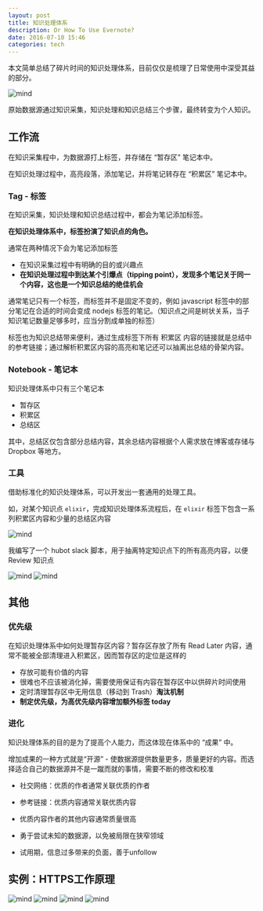 ```yaml
---
layout: post
title: 知识处理体系
description: Or How To Use Evernote?
date: 2016-07-10 15:46
categories: tech
---
```


本文简单总结了碎片时间的知识处理体系，目前仅仅是梳理了日常使用中深受其益的部分。

![mind](/assets/how-do-i-learn-things/mind.png)

原始数据源通过知识采集，知识处理和知识总结三个步骤，最终转变为个人知识。

## 工作流

在知识采集程中，为数据源打上标签，并存储在 “暂存区” 笔记本中。

在知识处理过程中，高亮段落，添加笔记，并将笔记转存在 “积累区” 笔记本中。

### Tag - 标签

在知识采集，知识处理和知识总结过程中，都会为笔记添加标签。

**在知识处理体系中，标签扮演了知识点的角色。**

通常在两种情况下会为笔记添加标签

- 在知识采集过程中有明确的目的或兴趣点
- **在知识处理过程中到达某个引爆点（tipping point），发现多个笔记关于同一个内容，这也是一个知识总结的绝佳机会**

通常笔记只有一个标签，而标签并不是固定不变的，例如 javascript 标签中的部分笔记在合适的时间会变成 nodejs 标签的笔记。（知识点之间是树状关系，当子知识笔记数量足够多时，应当分割成单独的标签）

标签也为知识总结带来便利，通过生成标签下所有 积累区 内容的链接就是总结中的参考链接；通过解析积累区内容的高亮和笔记还可以抽离出总结的骨架内容。

### Notebook - 笔记本

知识处理体系中只有三个笔记本

- 暂存区
- 积累区
- 总结区

其中，总结区仅包含部分总结内容，其余总结内容根据个人需求放在博客或存储与 Dropbox 等地方。

### 工具

借助标准化的知识处理体系，可以开发出一套通用的处理工具。

如，对某个知识点 `elixir`，完成知识处理体系流程后，在 `elixir` 标签下包含一系列积累区内容和少量的总结区内容

![mind](/assets/how-do-i-learn-things/tag-elixir.png)

我编写了一个 hubot slack 脚本，用于抽离特定知识点下的所有高亮内容，以便 Review 知识点

![mind](/assets/how-do-i-learn-things/highlight1.png)
![mind](/assets/how-do-i-learn-things/extract.png)

## 其他

### 优先级

在知识处理体系中如何处理暂存区内容？暂存区存放了所有 Read Later 内容，通常不能被全部清理进入积累区，因而暂存区的定位是这样的

- 存放可能有价值的内容
- 很难也不应该被消化掉，需要使用保证有内容在暂存区中以供碎片时间使用
- 定时清理暂存区中无用信息（移动到 Trash）**淘汰机制**
- **制定优先级，为高优先级内容增加额外标签 today**

### 进化

知识处理体系的目的是为了提高个人能力，而这体现在体系中的 “成果” 中。

增加成果的一种方式就是“开源” - 使数据源提供数量更多，质量更好的内容。而选择适合自己的数据源并不是一蹴而就的事情，需要不断的修改和校准

- 社交网络：优质的作者通常关联优质的作者

- 参考链接：优质内容通常关联优质内容
- 优质内容作者的其他内容通常质量很高
- 勇于尝试未知的数据源，以免被局限在狭窄领域
- 试用期，信息过多带来的负面，善于unfollow

## 实例：HTTPS工作原理

![mind](/assets/how-do-i-learn-things/collect.png)
![mind](/assets/how-do-i-learn-things/process.png)
![mind](/assets/how-do-i-learn-things/highlight2.png)
![mind](/assets/how-do-i-learn-things/summary.png)
